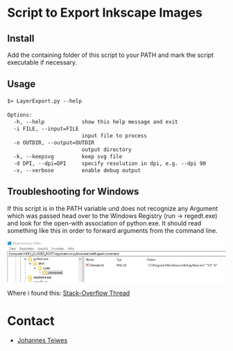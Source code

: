 # Script to Export Inkscape Images

## Install

Add the containing folder of this script to your PATH and mark the script executable if necessary.

## Usage

```
$> LayerExport.py --help

Options:
  -h, --help            show this help message and exit
  -i FILE, --input=FILE
                        input file to process
  -o OUTDIR, --output=OUTDIR
                        output directory
  -k, --keepsvg         keep svg file
  -d DPI, --dpi=DPI     specify resolution in dpi, e.g. --dpi 90
  -v, --verbose         enable debug output

```

## Troubleshooting for Windows

If this script is in the PATH variable und does not recognize any Argument which was passed head over to the Windows Registry (run -> regedt.exe) and look for the open-with association of python.exe. It should read something like this in order to forward arguments from the command line.

![screenshot from regedit](./doc/regedit.jpg "Line in Regedit")

Where i found this: [Stack-Overflow Thread](https://stackoverflow.com/questions/2640971/windows-is-not-passing-command-line-arguments-to-python-programs-executed-from-t)

# Contact
* [Johannes Teiwes](mailto:johannes.teiwes@me.com)
